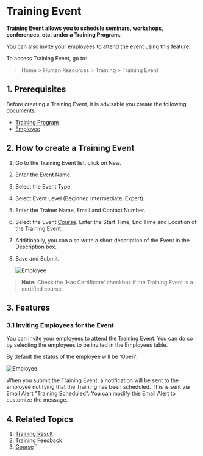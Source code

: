 # Training Event

**Training Event allows you to schedule seminars, workshops, conferences, etc. under a Training Program.** 

You can also invite your employees to attend the event using this feature.

To access Training Event, go to:

> Home > Human Resources > Training > Training Event

## 1. Prerequisites

Before creating a Training Event, it is advisable you create the following documents:

* [Training Program](/docs/user/manual/en/human-resources/training-program)
* [Employee](/docs/user/manual/en/human-resources/employee)

## 2. How to create a Training Event

1. Go to the Training Event list, click on New.
1. Enter the Event Name.
1. Select the Event Type.
1. Select Event Level (Beginner, Intermediate, Expert).
1. Enter the Trainer Name, Email and Contact Number.
1. Select the Event [Course](/docs/user/manual/en/education/course). Enter the Start Time, End Time and Location of the Training Event.
1. Additionally, you can also write a short description of the Event in the Description box.
1. Save and Submit.

    <img class="screenshot" alt="Employee" src="{{docs_base_url}}/assets/img/human-resources/training-event.png">

> **Note:**  Check the 'Has Certificate' checkbox if the Training Event is a certified course.


## 3. Features

### 3.1 Inviting Employees for the Event

You can invite your employees to attend the Training Event. You can do so by selecting the employees to be invited in the Employees table.

By default the status of the employee will be 'Open'.

<img class="screenshot" alt="Employee" src="{{docs_base_url}}/assets/img/human-resources/training-event-employee.png">

When you submit the Training Event, a notification will be sent to the employee notifying that the Training has been scheduled. This is sent via Email Alert "Training Scheduled". You can modify this Email Alert to customize the message.


## 4. Related Topics

1. [Training Result](/docs/user/manual/en/human-resources/training-result)
1. [Training Feedback](/docs/user/manual/en/human-resources/training-feedback)
1. [Course](/docs/user/manual/en/education/course)
`
